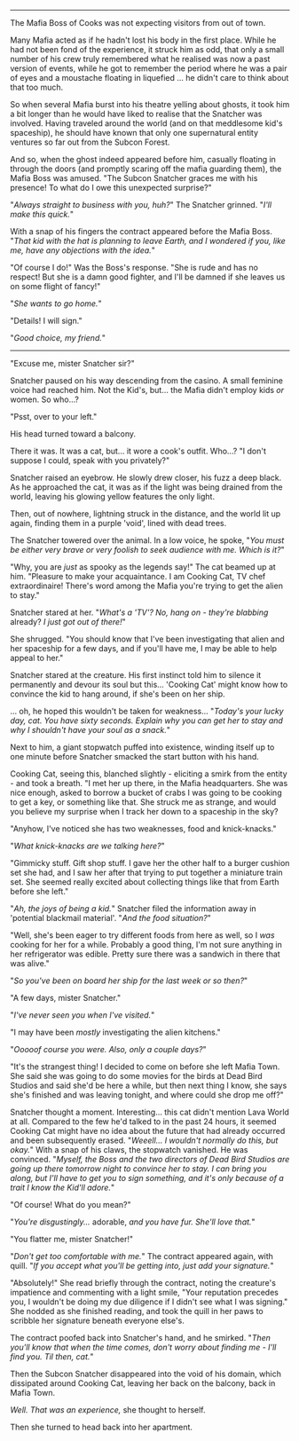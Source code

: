 ----

The Mafia Boss of Cooks was not expecting visitors from out of town. 

Many Mafia acted as if he hadn't lost his body in the first place. While he had not been fond of the experience, it struck him as odd, that only a small number of his crew truly remembered what he realised was now a past version of events, while he got to remember the period where he was a pair of eyes and a moustache floating in liquefied ... he didn't care to think about that too much.

So when several Mafia burst into his theatre yelling about ghosts, it took him a bit longer than he would have liked to realise that the Snatcher was involved. Having traveled around the world (and on that meddlesome kid's spaceship), he should have known that only one supernatural entity ventures so far out from the Subcon Forest.

And so, when the ghost indeed appeared before him, casually floating in through the doors (and promptly scaring off the mafia guarding them), the Mafia Boss was amused. "The Subcon Snatcher graces me with his presence! To what do I owe this unexpected surprise?"

"*Always straight to business with you, huh?*" The Snatcher grinned. "*I'll make this quick.*"

With a snap of his fingers the contract appeared before the Mafia Boss. "*That kid with the hat is planning to leave Earth, and I wondered if you, like me, have any objections with the idea.*"

"Of course I do!" Was the Boss's response. "She is rude and has no respect! But she is a damn good fighter, and I'll be damned if she leaves us on some flight of fancy!"

"*She wants to go home.*"

"Details! I will sign."

"*Good choice, my friend.*"

----

"Excuse me, mister Snatcher sir?"

Snatcher paused on his way descending from the casino. A small feminine voice had reached him. Not the Kid's, but... the Mafia didn't employ kids *or* women. So who...?

"Psst, over to your left."

His head turned toward a balcony.

There it was. It was a cat, but... it wore a cook's outfit. Who...? "I don't suppose I could, speak with you privately?"

Snatcher raised an eyebrow. He slowly drew closer, his fuzz a deep black. As he approached the cat, it was as if the light was being drained from the world, leaving his glowing yellow features the only light.

Then, out of nowhere, lightning struck in the distance, and the world lit up again, finding them in a purple 'void', lined with dead trees.

The Snatcher towered over the animal. In a low voice, he spoke, "*You must be either very brave or very foolish to seek audience with me. Which is it?*"

"Why, you are *just* as spooky as the legends say!" The cat beamed up at him. "Pleasure to make your acquaintance. I am Cooking Cat, TV chef extraordinaire! There's word among the Mafia you're trying to get the alien to stay."

Snatcher stared at her. "*What's a 'TV'? No, hang on - they're blabbing* already? *I just got out of there!*"

She shrugged. "You should know that I've been investigating that alien and her spaceship for a few days, and if you'll have me, I may be able to help appeal to her."

Snatcher stared at the creature. His first instinct told him to silence it permanently and devour its soul but this... 'Cooking Cat' might know how to convince the kid to hang around, if she's been on her ship.

... oh, he hoped this wouldn't be taken for weakness... "*Today's your lucky day, cat. You have sixty seconds. Explain why you can get her to stay and why I shouldn't have your soul as a snack.*"

Next to him, a giant stopwatch puffed into existence, winding itself up to one minute before Snatcher smacked the start button with his hand.

Cooking Cat, seeing this, blanched slightly - eliciting a smirk from the entity - and took a breath. "I met her up there, in the Mafia headquarters. She was nice enough, asked to borrow a bucket of crabs I was going to be cooking to get a key, or something like that. She struck me as strange, and would you believe my surprise when I track her down to a spaceship in the sky?

"Anyhow, I've noticed she has two weaknesses, food and knick-knacks."

"*What knick-knacks are we talking here?*"

"Gimmicky stuff. Gift shop stuff. I gave her the other half to a burger cushion set she had, and I saw her after that trying to put together a miniature train set. She seemed really excited about collecting things like that from Earth before she left."

"*Ah, the joys of being a kid.*" Snatcher filed the information away in 'potential blackmail material'. "*And the food situation?*"

"Well, she's been eager to try different foods from here as well, so I *was* cooking for her for a while. Probably a good thing, I'm not sure anything in her refrigerator was edible. Pretty sure there was a sandwich in there that was alive."

"*So you've been on board her ship for the last week or so then?*"

"A few days, mister Snatcher."

"*I've never seen you when I've visited.*"

"I may have been *mostly* investigating the alien kitchens."

"*Ooooof course you were. Also, only a couple days?*"

"It's the strangest thing! I decided to come on before she left Mafia Town. She said she was going to do some movies for the birds at Dead Bird Studios and said she'd be here a while, but then next thing I know, she says she's finished and was leaving tonight, and where could she drop me off?"

Snatcher thought a moment. Interesting... this cat didn't mention Lava World at all. Compared to the few he'd talked to in the past 24 hours, it seemed Cooking Cat might have no idea about the future that had already occurred and been subsequently erased. "*Weeell... I wouldn't normally do this, but okay.*" With a snap of his claws, the stopwatch vanished. He was convinced. "*Myself, the Boss and the two directors of Dead Bird Studios are going up there tomorrow night to convince her to stay. I can bring you along, but I'll have to get you to sign something, and it's only because of a trait I know the Kid'll adore.*"

"Of course! What do you mean?"

"*You're disgustingly...* adorable, *and you have fur. She'll love that.*"

"You flatter me, mister Snatcher!"

"*Don't get too comfortable with me.*" The contract appeared again, with quill. "*If you accept what you'll be getting into, just add your signature.*"

"Absolutely!" She read briefly through the contract, noting the creature's impatience and commenting with a light smile, "Your reputation precedes you, I wouldn't be doing my due diligence if I didn't see what I was signing." She nodded as she finished reading, and took the quill in her paws to scribble her signature beneath everyone else's.

The contract poofed back into Snatcher's hand, and he smirked. "*Then you'll know that when the time comes, don't worry about finding me - I'll find you. Til then, cat.*"

Then the Subcon Snatcher disappeared into the void of his domain, which dissipated around Cooking Cat, leaving her back on the balcony, back in Mafia Town.

*Well. That was an experience,* she thought to herself.

Then she turned to head back into her apartment.